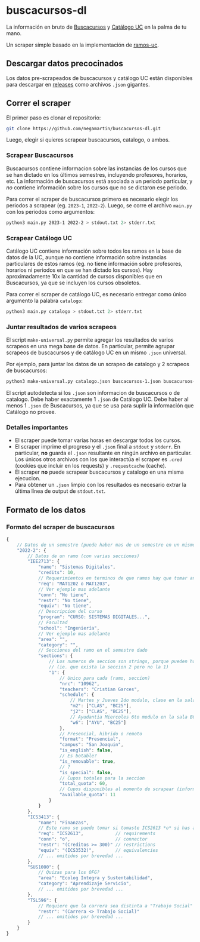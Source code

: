 # buscacursos-dl

La información en bruto de [Buscacursos](https://buscacursos.uc.cl/) y [Catálogo UC](https://catalogo.uc.cl/) en la palma de tu mano.

Un scraper simple basado en la implementación de [ramos-uc](https://github.com/open-source-uc/ramos-uc).

## Descargar datos precocinados

Los datos pre-scrapeados de buscacursos y catálogo UC están disponibles para descargar en [releases](https://github.com/negamartin/buscacursos-dl/releases) como archivos `.json` gigantes.

## Correr el scraper

El primer paso es clonar el repositorio:

```bash
git clone https://github.com/negamartin/buscacursos-dl.git
```

Luego, elegir si quieres scrapear buscacursos, catalogo, o ambos.

### Scrapear Buscacursos

Buscacursos contiene informacion sobre las instancias de los cursos que se han dictado en los últimos semestres,
incluyendo profesores, horarios, etc.
La información de buscacursos está asociada a un periodo particular, y *no* contiene información sobre los cursos
que no se dictaron ese periodo.

Para correr el scraper de buscacursos primero es necesario elegir los periodos a scrapear (eg. `2023-1`, `2022-2`).
Luego, se corre el archivo `main.py` con los periodos como argumentos:

```bash
python3 main.py 2023-1 2022-2 > stdout.txt 2> stderr.txt
```

### Scrapear Catálogo UC

Catálogo UC contiene información sobre todos los ramos en la base de datos de la UC, aunque no contiene información
sobre instancias particulares de estos ramos (eg. no tiene información sobre profesores, horarios ni periodos en
que se han dictado los cursos).
Hay aproximadamente 10x la cantidad de cursos disponibles que en Buscacursos, ya que se incluyen los cursos obsoletos.

Para correr el scraper de catálogo UC, es necesario entregar como único argumento la palabra `catalogo`:

```bash
python3 main.py catalogo > stdout.txt 2> stderr.txt
```

### Juntar resultados de varios scrapeos

El script `make-universal.py` permite agregar los resultados de varios scrapeos en una mega base de datos.
En particular, permite agrupar scrapeos de buscacursos y de catálogo UC en un mismo `.json` universal.

Por ejemplo, para juntar los datos de un scrapeo de catalogo y 2 scrapeos de buscacursos:

```bash
python3 make-universal.py catalogo.json buscacursos-1.json buscacursos-2.json
```

El script autodetecta si los `.json` son informacion de buscacursos o de catalogo.
Debe haber exactamente 1 `.json` de Catálogo UC.
Debe haber al menos 1 `.json` de Buscacursos, ya que se usa para suplir la información que Catálogo no provee.

### Detalles importantes

- El scraper puede tomar varias horas en descargar todos los cursos.
- El scraper imprime el progreso y el `.json` final a `stdout` y `stderr`.
    En particular, **no** guarda el `.json` resultante en ningún archivo en particular.
    Los únicos otros archivos con los que interactúa el scraper es `.cred` (cookies que incluir
    en los requests) y `.requestcache` (cache).
- El scraper **no** puede scrapear buscacursos y catalogo en una misma ejecucion.
- Para obtener un `.json` limpio con los resultados es necesario extrar la última línea de output de `stdout.txt`.

## Formato de los datos

### Formato del scraper de buscacursos

```javascript
{
    // Datos de un semestre (puede haber mas de un semestre en un mismo archivo)
    "2022-2": {
        // Datos de un ramo (con varias secciones)
        "IEE2713": {
            "name": "Sistemas Digitales",
            "credits": 10,
            // Requerimientos en terminos de que ramos hay que tomar antes
            "req": "MAT1202 o MAT1203",
            // Ver ejemplo mas adelante
            "conn": "No tiene",
            "restr": "No tiene",
            "equiv": "No tiene",
            // Descripcion del curso
            "program": "CURSO: SISTEMAS DIGITALES...",
            // Facultad
            "school": "Ingeniería",
            // Ver ejemplo mas adelante
            "area": "",
            "category": "",
            // Secciones del ramo en el semestre dado
            "sections": {
                // Los numeros de seccion son strings, porque pueden haber "hoyos"
                // (ie. que exista la seccion 2 pero no la 1)
                "1": {
                    // Unico para cada (ramo, seccion)
                    "nrc": "10962",
                    "teachers": "Cristian Garces",
                    "schedule": {
                        // Martes y Jueves 2do modulo, clase en la sala BC25
                        "m2": ["CLAS", "BC25"],
                        "j2": ["CLAS", "BC25"],
                        // Ayudantia Miercoles 6to modulo en la sala BC25
                        "w6": ["AYU", "BC25"]
                    },
                    // Presencial, hibrido o remoto
                    "format": "Presencial",
                    "campus": "San Joaquin",
                    "is_english": false,
                    // Es botable?
                    "is_removable": true,
                    // ?
                    "is_special": false,
                    // Cupos totales para la seccion
                    "total_quota": 60,
                    // Cupos disponibles al momento de scrapear (informacion inutil)
                    "available_quota": 11
                }
            }
        },
        "ICS3413": {
            "name": "Finanzas",
            // Este ramo se puede tomar si tomaste ICS2613 *o* si has aprobado 300 creditos o mas
            "req": "ICS2613",            // requirements
            "conn": "o",                 // connector
            "restr": "(Creditos >= 300)" // restrictions
            "equiv": "(ICS3532)",        // equivalencies
            // ... omitidos por brevedad ...
        },
        "SUS1000": {
            // Quizas para los OFG?
            "area": "Ecolog Integra y Sustentabilidad",
            "category": "Aprendizaje Servicio",
            // ... omitidos por brevedad ...
        },
        "TSL596": {
            // Requiere que la carrera sea distinta a "Trabajo Social"
            "restr": "(Carrera <> Trabajo Social)"
            // ... omitidos por brevedad ...
        }
    }
}
```
